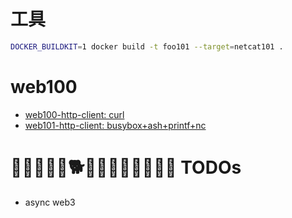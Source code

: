 # 工具

```sh
DOCKER_BUILDKIT=1 docker build -t foo101 --target=netcat101 .
```

# web100

- [web100-http-client: curl](web100-http-client/README.md)
- [web101-http-client: busybox+ash+printf+nc](web101-http-client/README.md)


# 🍔🐐🐑🐒🐓🐕🐖🐗🐘🐙🐚🐛🐜🐝 TODOs

- async web3 